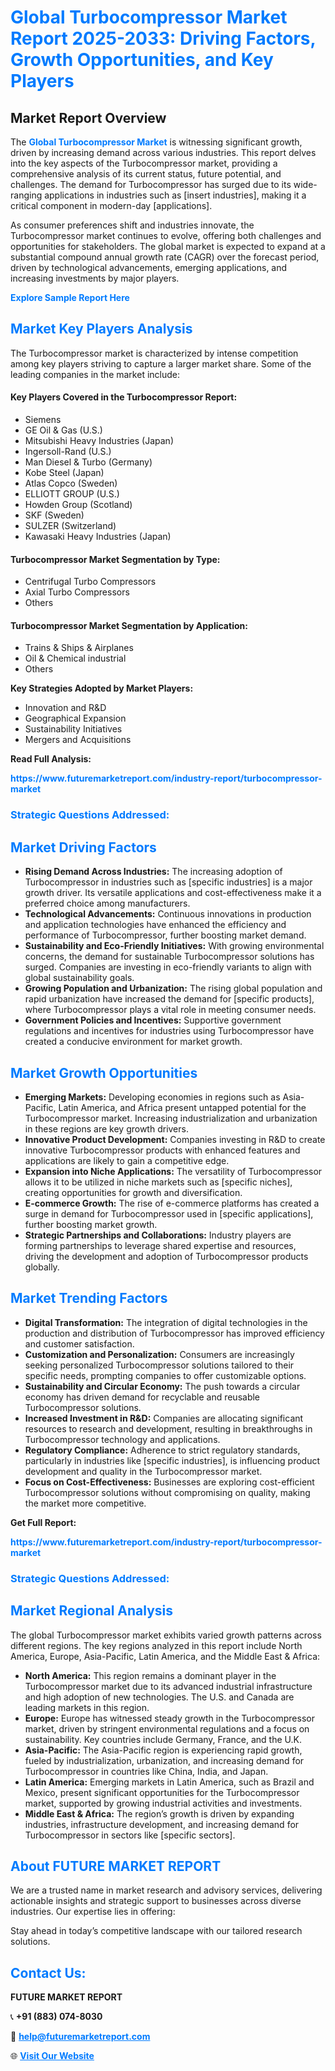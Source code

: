<h1 style="color: #007BFF;">Global Turbocompressor Market Report 2025-2033: Driving Factors, Growth Opportunities, and Key Players</h1>

<section id="overview">
<h2>Market Report Overview</h2>
<p>The <a href="https://www.futuremarketreport.com/industry-report/turbocompressor-market" style="color: #007BFF; text-decoration: none;"><strong>Global Turbocompressor Market</strong></a> is witnessing significant growth, driven by increasing demand across various industries. This report delves into the key aspects of the Turbocompressor market, providing a comprehensive analysis of its current status, future potential, and challenges. The demand for Turbocompressor has surged due to its wide-ranging applications in industries such as [insert industries], making it a critical component in modern-day [applications].</p>
<p>As consumer preferences shift and industries innovate, the Turbocompressor market continues to evolve, offering both challenges and opportunities for stakeholders. The global market is expected to expand at a substantial compound annual growth rate (CAGR) over the forecast period, driven by technological advancements, emerging applications, and increasing investments by major players.</p>
</section>

<section id="overview">
<p><a href="https://www.futuremarketreport.com/request-sample/reportId=90451" style="color: #007BFF; text-decoration: none;"><strong>Explore Sample Report Here</strong></a></p>
</section>

<section id="key-players">
<h2 style="color: #007BFF;">Market Key Players Analysis</h2>
<p>The Turbocompressor market is characterized by intense competition among key players striving to capture a larger market share. Some of the leading companies in the market include:</p>
<h4>Key Players Covered in the Turbocompressor Report:</h4>
<ul><li>Siemens</li><li>GE Oil &amp; Gas (U.S.)</li><li>Mitsubishi Heavy Industries (Japan)</li><li>Ingersoll-Rand (U.S.)</li><li>Man Diesel &amp; Turbo (Germany)</li><li>Kobe Steel (Japan)</li><li>Atlas Copco (Sweden)</li><li>ELLIOTT GROUP (U.S.)</li><li>Howden Group (Scotland)</li><li>SKF (Sweden)</li><li>SULZER (Switzerland)</li><li>Kawasaki Heavy Industries (Japan)</li></ul>
<h4>Turbocompressor Market Segmentation by Type:</h4>
<ul><li>Centrifugal Turbo Compressors</li><li>Axial Turbo Compressors</li><li>Others</li></ul>

<h4>Turbocompressor Market Segmentation by Application:</h4>
<ul><li>Trains &amp; Ships &amp; Airplanes</li><li>Oil &amp; Chemical industrial</li><li>Others</li></ul>
<p><strong>Key Strategies Adopted by Market Players:</strong></p>
<ul>
<li>Innovation and R&D</li>
<li>Geographical Expansion</li>
<li>Sustainability Initiatives</li>
<li>Mergers and Acquisitions</li>
</ul>
</section>

<section>
<p><strong>Read Full Analysis: </strong></p><a href="https://www.futuremarketreport.com/industry-report/turbocompressor-market" style="color: #007BFF; text-decoration: none;"><strong>https://www.futuremarketreport.com/industry-report/turbocompressor-market</strong></a>
<h3 style="color: #007BFF;">Strategic Questions Addressed:</h3>
</section>

<section id="driving-factors">
<h2 style="color: #007BFF;">Market Driving Factors</h2>
<ul>
<li><strong>Rising Demand Across Industries:</strong> The increasing adoption of Turbocompressor in industries such as [specific industries] is a major growth driver. Its versatile applications and cost-effectiveness make it a preferred choice among manufacturers.</li>
<li><strong>Technological Advancements:</strong> Continuous innovations in production and application technologies have enhanced the efficiency and performance of Turbocompressor, further boosting market demand.</li>
<li><strong>Sustainability and Eco-Friendly Initiatives:</strong> With growing environmental concerns, the demand for sustainable Turbocompressor solutions has surged. Companies are investing in eco-friendly variants to align with global sustainability goals.</li>
<li><strong>Growing Population and Urbanization:</strong> The rising global population and rapid urbanization have increased the demand for [specific products], where Turbocompressor plays a vital role in meeting consumer needs.</li>
<li><strong>Government Policies and Incentives:</strong> Supportive government regulations and incentives for industries using Turbocompressor have created a conducive environment for market growth.</li>
</ul>
</section>

<section id="growth-opportunities">
<h2 style="color: #007BFF;">Market Growth Opportunities</h2>
<ul>
<li><strong>Emerging Markets:</strong> Developing economies in regions such as Asia-Pacific, Latin America, and Africa present untapped potential for the Turbocompressor market. Increasing industrialization and urbanization in these regions are key growth drivers.</li>
<li><strong>Innovative Product Development:</strong> Companies investing in R&D to create innovative Turbocompressor products with enhanced features and applications are likely to gain a competitive edge.</li>
<li><strong>Expansion into Niche Applications:</strong> The versatility of Turbocompressor allows it to be utilized in niche markets such as [specific niches], creating opportunities for growth and diversification.</li>
<li><strong>E-commerce Growth:</strong> The rise of e-commerce platforms has created a surge in demand for Turbocompressor used in [specific applications], further boosting market growth.</li>
<li><strong>Strategic Partnerships and Collaborations:</strong> Industry players are forming partnerships to leverage shared expertise and resources, driving the development and adoption of Turbocompressor products globally.</li>
</ul>
</section>

<section id="trending-factors">
<h2 style="color: #007BFF;">Market Trending Factors</h2>
<ul>
<li><strong>Digital Transformation:</strong> The integration of digital technologies in the production and distribution of Turbocompressor has improved efficiency and customer satisfaction.</li>
<li><strong>Customization and Personalization:</strong> Consumers are increasingly seeking personalized Turbocompressor solutions tailored to their specific needs, prompting companies to offer customizable options.</li>
<li><strong>Sustainability and Circular Economy:</strong> The push towards a circular economy has driven demand for recyclable and reusable Turbocompressor solutions.</li>
<li><strong>Increased Investment in R&D:</strong> Companies are allocating significant resources to research and development, resulting in breakthroughs in Turbocompressor technology and applications.</li>
<li><strong>Regulatory Compliance:</strong> Adherence to strict regulatory standards, particularly in industries like [specific industries], is influencing product development and quality in the Turbocompressor market.</li>
<li><strong>Focus on Cost-Effectiveness:</strong> Businesses are exploring cost-efficient Turbocompressor solutions without compromising on quality, making the market more competitive.</li>
</ul>
</section>

<section>
<p><strong>Get Full Report: </strong></p><a href="https://www.futuremarketreport.com/industry-report/turbocompressor-market" style="color: #007BFF; text-decoration: none;"><strong>https://www.futuremarketreport.com/industry-report/turbocompressor-market</strong></a>
<h3 style="color: #007BFF;">Strategic Questions Addressed:</h3>
</section>


<section id="regional-analysis">
<h2 style="color: #007BFF;">Market Regional Analysis</h2>
<p>The global Turbocompressor market exhibits varied growth patterns across different regions. The key regions analyzed in this report include North America, Europe, Asia-Pacific, Latin America, and the Middle East & Africa:</p>
<ul>
<li><strong>North America:</strong> This region remains a dominant player in the Turbocompressor market due to its advanced industrial infrastructure and high adoption of new technologies. The U.S. and Canada are leading markets in this region.</li>
<li><strong>Europe:</strong> Europe has witnessed steady growth in the Turbocompressor market, driven by stringent environmental regulations and a focus on sustainability. Key countries include Germany, France, and the U.K.</li>
<li><strong>Asia-Pacific:</strong> The Asia-Pacific region is experiencing rapid growth, fueled by industrialization, urbanization, and increasing demand for Turbocompressor in countries like China, India, and Japan.</li>
<li><strong>Latin America:</strong> Emerging markets in Latin America, such as Brazil and Mexico, present significant opportunities for the Turbocompressor market, supported by growing industrial activities and investments.</li>
<li><strong>Middle East & Africa:</strong> The region’s growth is driven by expanding industries, infrastructure development, and increasing demand for Turbocompressor in sectors like [specific sectors].</li>
</ul>
</section>

<footer>
<h2 style="color: #007BFF;">About FUTURE MARKET REPORT</h2>
<p>We are a trusted name in market research and advisory services, delivering actionable insights and strategic support to businesses across diverse industries. Our expertise lies in offering:</p>

<p>Stay ahead in today’s competitive landscape with our tailored research solutions.</p>

<h2 style="color: #007BFF;">Contact Us:</h2>
<p><strong>FUTURE MARKET REPORT</strong></p>
<p>📞 <strong>+91 (883) 074-8030</strong></p>
<p>📧 <strong><a href="mailto:help@futuremarketreport.com" style="color: #007BFF;">help@futuremarketreport.com</a></strong></p>
<p>🌐 <strong><a href="https://www.futuremarketreport.com/" style="color: #007BFF;">Visit Our Website</a></strong></p>
</footer>